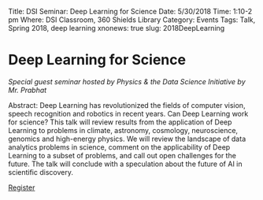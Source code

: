 Title: DSI Seminar: Deep Learning for Science
Date: 5/30/2018
Time: 1:10-2 pm
Where: DSI Classroom, 360 Shields Library
Category: Events
Tags: Talk, Spring 2018, deep learning
xnonews: true
slug: 2018DeepLearning

#  Deep Learning for Science

*Special guest seminar hosted by Physics & the Data Science Initiative by Mr. Prabhat*

Abstract: Deep Learning has revolutionized the fields of computer vision, speech recognition and robotics in recent years. Can Deep Learning work for science? This talk will review results from the application of Deep Learning to problems in climate, astronomy, cosmology, neuroscience, genomics and high-energy physics. We will review the landscape of data analytics problems in science, comment on the applicability of Deep Learning to a subset of problems, and call out open challenges for the future. The talk will conclude with a speculation about the future of AI in scientific discovery.

[Register](https://forms.library.ucdavis.edu/classes/register.php?classid=2337)